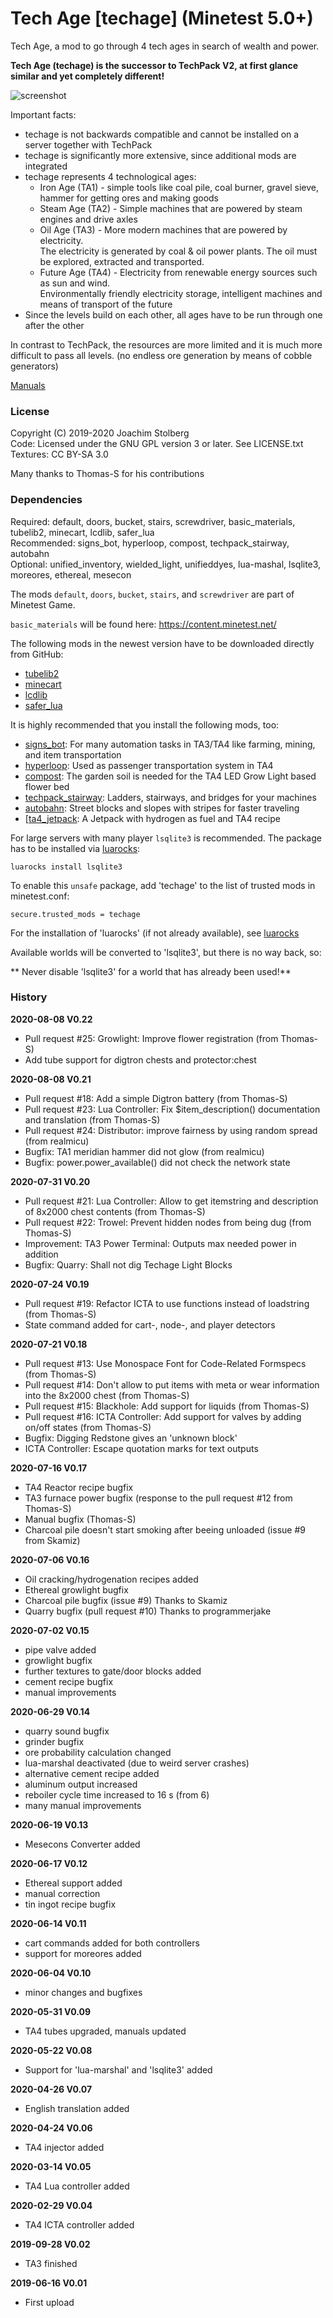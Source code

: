 # Tech Age [techage] (Minetest 5.0+)

Tech Age, a mod to go through 4 tech ages in search of wealth and power.

**Tech Age (techage) is the successor to TechPack V2, at first glance similar and yet completely different!**

![screenshot](https://github.com/joe7575/techage/blob/master/screenshot.png)



Important facts:
- techage is not backwards compatible and cannot be installed on a server together with TechPack
- techage is significantly more extensive, since additional mods are integrated
- techage represents 4 technological ages:
  - Iron Age (TA1) - simple tools like coal pile, coal burner, gravel sieve, hammer for getting ores and making goods
  - Steam Age (TA2) - Simple machines that are powered by steam engines and drive axles
  - Oil Age (TA3) - More modern machines that are powered by electricity.  
   The electricity is generated by coal & oil power plants. The oil must be explored, extracted and transported.
  - Future Age (TA4) - Electricity from renewable energy sources such as sun and wind.  
   Environmentally friendly electricity storage, intelligent machines and means of transport of the future
- Since the levels build on each other, all ages have to be run through one after the other

In contrast to TechPack, the resources are more limited and it is much more difficult to pass all levels.
(no endless ore generation by means of cobble generators)

[Manuals](https://github.com/joe7575/techage/wiki)


### License
Copyright (C) 2019-2020 Joachim Stolberg  
Code: Licensed under the GNU GPL version 3 or later. See LICENSE.txt  
Textures: CC BY-SA 3.0

Many thanks to Thomas-S for his contributions


### Dependencies  
Required: default, doors, bucket, stairs, screwdriver, basic_materials, tubelib2, minecart, lcdlib, safer_lua  
Recommended: signs_bot, hyperloop, compost, techpack_stairway, autobahn  
Optional: unified_inventory, wielded_light, unifieddyes, lua-mashal, lsqlite3, moreores, ethereal, mesecon


The mods `default`, `doors`, `bucket`, `stairs`, and `screwdriver` are part of Minetest Game.

`basic_materials` will be found here: https://content.minetest.net/

The following mods in the newest version have to be downloaded directly from GitHub:
* [tubelib2](https://github.com/joe7575/tubelib2)
* [minecart](https://github.com/joe7575/minecart)
* [lcdlib](https://github.com/joe7575/lcdlib)
* [safer_lua](https://github.com/joe7575/safer_lua)

It is highly recommended that you install the following mods, too:

* [signs_bot](https://github.com/joe7575/signs_bot): For many automation tasks in TA3/TA4 like farming, mining, and item transportation
* [hyperloop](https://github.com/joe7575/Minetest-Hyperloop): Used as passenger transportation system in TA4
* [compost](https://github.com/joe7575/compost): The garden soil is needed for the TA4 LED Grow Light based flower bed
* [techpack_stairway](https://github.com/joe7575/techpack_stairway): Ladders, stairways, and bridges for your machines
* [autobahn](https://github.com/joe7575/autobahn): Street blocks and slopes with stripes for faster traveling
* [[ta4_jetpack](https://github.com/joe7575/ta4_jetpack): A Jetpack with hydrogen as fuel and TA4 recipe

For large servers with many player `lsqlite3` is recommended.
The package has to be installed via [luarocks](https://luarocks.org/):

    luarocks install lsqlite3

To enable this `unsafe` package, add 'techage' to the list of trusted mods in minetest.conf:

    secure.trusted_mods = techage

For the installation of 'luarocks' (if not already available), see [luarocks](https://luarocks.org/)

Available worlds will be converted to 'lsqlite3', but there is no way back, so:

** Never disable 'lsqlite3' for a world that has already been used!**


### History

**2020-08-08  V0.22**
- Pull request #25: Growlight: Improve flower registration (from Thomas-S)
- Add tube support for digtron chests and protector:chest

**2020-08-08  V0.21**
- Pull request #18: Add a simple Digtron battery (from Thomas-S)
- Pull request #23: Lua Controller: Fix $item_description() documentation and translation (from Thomas-S)
- Pull request #24: Distributor: improve fairness by using random spread (from realmicu)
- Bugfix: TA1 meridian hammer did not glow (from realmicu)
- Bugfix: power.power_available() did not check the network state

**2020-07-31  V0.20**
- Pull request #21: Lua Controller: Allow to get itemstring and description of 8x2000 chest contents (from Thomas-S)
- Pull request #22: Trowel: Prevent hidden nodes from being dug (from Thomas-S)
- Improvement: TA3 Power Terminal: Outputs max needed power in addition
- Bugfix: Quarry: Shall not dig Techage Light Blocks

**2020-07-24  V0.19**
- Pull request #19: Refactor ICTA to use functions instead of loadstring (from Thomas-S)
- State command added for cart-, node-, and player detectors

**2020-07-21  V0.18**
- Pull request #13: Use Monospace Font for Code-Related Formspecs (from Thomas-S)
- Pull request #14: Don't allow to put items with meta or wear information into the 8x2000 chest (from Thomas-S)
- Pull request #15: Blackhole: Add support for liquids (from Thomas-S)
- Pull request #16: ICTA Controller: Add support for valves by adding on/off states (from Thomas-S)
- Bugfix: Digging Redstone gives an 'unknown block'
- ICTA Controller: Escape quotation marks for text outputs

**2020-07-16  V0.17**
- TA4 Reactor recipe bugfix
- TA3 furnace power bugfix (response to the pull request #12 from Thomas-S)
- Manual bugfix (Thomas-S)
- Charcoal pile doesn't start smoking after beeing unloaded (issue #9 from Skamiz) 

**2020-07-06  V0.16**
- Oil cracking/hydrogenation recipes added
- Ethereal growlight bugfix
- Charcoal pile bugfix (issue #9) Thanks to Skamiz
- Quarry bugfix (pull request #10) Thanks to programmerjake

**2020-07-02  V0.15**
- pipe valve added
- growlight bugfix
- further textures to gate/door blocks added
- cement recipe bugfix
- manual improvements

**2020-06-29  V0.14**
- quarry sound bugfix
- grinder bugfix
- ore probability calculation changed
- lua-marshal deactivated (due to weird server crashes)
- alternative cement recipe added
- aluminum output increased
- reboiler cycle time increased to 16 s (from 6)
- many manual improvements

**2020-06-19  V0.13**
- Mesecons Converter added

**2020-06-17  V0.12** 
- Ethereal support added
- manual correction
- tin ingot recipe bugfix

**2020-06-14  V0.11**
- cart commands added for both controllers
- support for moreores added

**2020-06-04  V0.10**
- minor changes and bugfixes

**2020-05-31  V0.09**
- TA4 tubes upgraded, manuals updated

**2020-05-22  V0.08**
- Support for 'lua-marshal' and 'lsqlite3' added

**2020-04-26  V0.07**
- English translation added

**2020-04-24  V0.06**
- TA4 injector added

**2020-03-14  V0.05**
- TA4 Lua controller added

**2020-02-29  V0.04**
- TA4 ICTA controller added

**2019-09-28  V0.02**
- TA3 finished

**2019-06-16  V0.01**
- First upload
